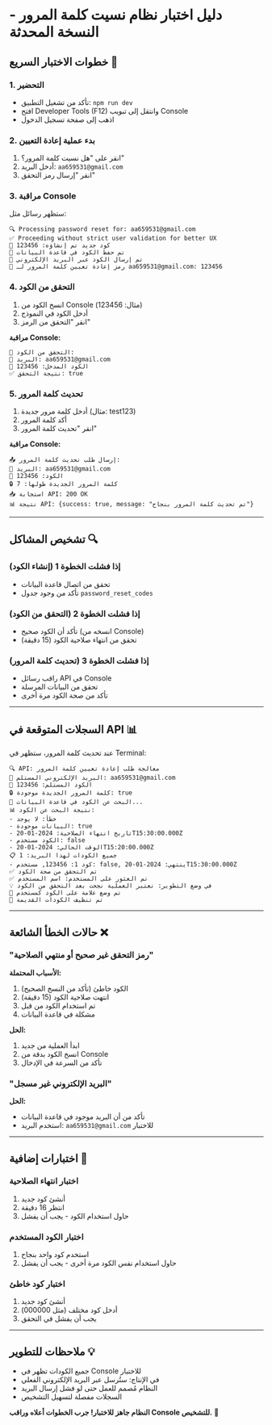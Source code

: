# دليل اختبار نظام نسيت كلمة المرور - النسخة المحدثة

## خطوات الاختبار السريع 🧪

### 1. التحضير
- تأكد من تشغيل التطبيق: `npm run dev`
- افتح Developer Tools (F12) وانتقل إلى تبويب Console
- اذهب إلى صفحة تسجيل الدخول

### 2. بدء عملية إعادة التعيين
1. انقر على "هل نسيت كلمة المرور؟"
2. أدخل البريد: `aa659531@gmail.com`
3. انقر "إرسال رمز التحقق"

### 3. مراقبة Console
ستظهر رسائل مثل:
```
🔍 Processing password reset for: aa659531@gmail.com
✅ Proceeding without strict user validation for better UX
🎲 كود جديد تم إنشاؤه: 123456
💾 تم حفظ الكود في قاعدة البيانات
📧 تم إرسال الكود عبر البريد الإلكتروني
🔐 رمز إعادة تعيين كلمة المرور لـ aa659531@gmail.com: 123456
```

### 4. التحقق من الكود
1. انسخ الكود من Console (مثال: 123456)
2. أدخل الكود في النموذج
3. انقر "التحقق من الرمز"

**مراقبة Console:**
```
🔎 التحقق من الكود:
📧 البريد: aa659531@gmail.com
🔐 الكود المدخل: 123456
✅ نتيجة التحقق: true
```

### 5. تحديث كلمة المرور
1. أدخل كلمة مرور جديدة (مثال: test123)
2. أكد كلمة المرور
3. انقر "تحديث كلمة المرور"

**مراقبة Console:**
```
📤 إرسال طلب تحديث كلمة المرور:
📧 البريد: aa659531@gmail.com
🔐 الكود: 123456
🔒 كلمة المرور الجديدة طولها: 7
📥 استجابة API: 200 OK
📊 نتيجة API: {success: true, message: "تم تحديث كلمة المرور بنجاح"}
```

---

## تشخيص المشاكل 🔍

### إذا فشلت الخطوة 1 (إنشاء الكود)
- تحقق من اتصال قاعدة البيانات
- تأكد من وجود جدول `password_reset_codes`

### إذا فشلت الخطوة 2 (التحقق من الكود)
- تأكد أن الكود صحيح (انسخه من Console)
- تحقق من انتهاء صلاحية الكود (15 دقيقة)

### إذا فشلت الخطوة 3 (تحديث كلمة المرور)
- راقب رسائل API في Console
- تحقق من البيانات المرسلة
- تأكد من صحة الكود مرة أخرى

---

## السجلات المتوقعة في API 📊

عند تحديث كلمة المرور، ستظهر في Terminal:
```
🔍 API: معالجة طلب إعادة تعيين كلمة المرور
📧 البريد الإلكتروني المستلم: aa659531@gmail.com
🔐 الكود المستلم: 123456
🔒 كلمة المرور الجديدة موجودة: true
🔎 البحث عن الكود في قاعدة البيانات...
📊 نتيجة البحث عن الكود:
- خطأ: لا يوجد
- البيانات موجودة: true
- تاريخ انتهاء الصلاحية: 2024-01-20T15:30:00.000Z
- الكود مستخدم: false
- الوقت الحالي: 2024-01-20T15:20:00.000Z
📋 جميع الكودات لهذا البريد: 1
- كود 1: 123456, مستخدم: false, ينتهي: 2024-01-20T15:30:00.000Z
✅ تم التحقق من صحة الكود
✅ تم العثور على المستخدم: اسم المستخدم
💡 في وضع التطوير: نعتبر العملية نجحت بعد التحقق من الكود
🧹 تم وضع علامة على الكود كمستخدم
🧹 تم تنظيف الكودات القديمة
```

---

## حالات الخطأ الشائعة ❌

### "رمز التحقق غير صحيح أو منتهي الصلاحية"
**الأسباب المحتملة:**
1. الكود خاطئ (تأكد من النسخ الصحيح)
2. انتهت صلاحية الكود (15 دقيقة)
3. تم استخدام الكود من قبل
4. مشكلة في قاعدة البيانات

**الحل:**
1. ابدأ العملية من جديد
2. انسخ الكود بدقة من Console
3. تأكد من السرعة في الإدخال

### "البريد الإلكتروني غير مسجل"
**الحل:**
- تأكد من أن البريد موجود في قاعدة البيانات
- استخدم البريد: `aa659531@gmail.com` للاختبار

---

## اختبارات إضافية 🧪

### اختبار انتهاء الصلاحية
1. أنشئ كود جديد
2. انتظر 16 دقيقة
3. حاول استخدام الكود - يجب أن يفشل

### اختبار الكود المستخدم
1. استخدم كود واحد بنجاح
2. حاول استخدام نفس الكود مرة أخرى - يجب أن يفشل

### اختبار كود خاطئ
1. أنشئ كود جديد
2. أدخل كود مختلف (مثل 000000)
3. يجب أن يفشل في التحقق

---

## ملاحظات للتطوير 💡

- جميع الكودات تظهر في Console للاختبار
- في الإنتاج: ستُرسل عبر البريد الإلكتروني الفعلي
- النظام مُصمم للعمل حتى لو فشل إرسال البريد
- السجلات مفصلة لتسهيل التشخيص

**النظام جاهز للاختبار! جرب الخطوات أعلاه وراقب Console للتشخيص.** 🎉 